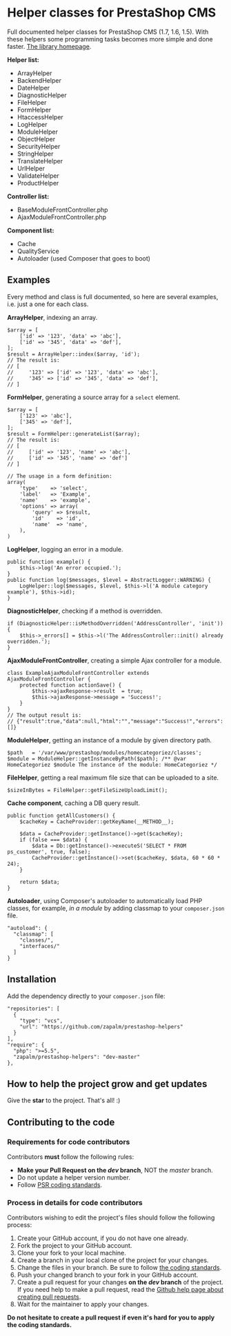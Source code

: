 # Helper classes for PrestaShop CMS
Full documented helper classes for PrestaShop CMS (1.7, 1.6, 1.5).
With these helpers some programming tasks becomes more simple and done faster.
[The library homepage][5].

**Helper list:**
- ArrayHelper
- BackendHelper
- DateHelper
- DiagnosticHelper
- FileHelper
- FormHelper
- HtaccessHelper
- LogHelper
- ModuleHelper
- ObjectHelper
- SecurityHelper
- StringHelper
- TranslateHelper
- UrlHelper
- ValidateHelper
- ProductHelper

**Controller list:**
- BaseModuleFrontController.php
- AjaxModuleFrontController.php

**Component list:**
- Cache
- QualityService
- Autoloader (used Composer that goes to boot)

## Examples
Every method and class is full documented, so here are several examples, i.e. just a one for each class. 

**ArrayHelper**, indexing an array.
~~~
$array = [
    ['id' => '123', 'data' => 'abc'],
    ['id' => '345', 'data' => 'def'],
];
$result = ArrayHelper::index($array, 'id');
// The result is:
// [
//     '123' => ['id' => '123', 'data' => 'abc'],
//     '345' => ['id' => '345', 'data' => 'def'],
// ]
~~~ 

**FormHelper**, generating a source array for a `select` element. 
~~~
$array = [
    ['123' => 'abc'],
    ['345' => 'def'],
];
$result = FormHelper::generateList($array);
// The result is:
// [
//     ['id' => '123', 'name' => 'abc'],
//     ['id' => '345', 'name' => 'def']
// ]

// The usage in a form definition:
array(
    'type'    => 'select',
    'label'   => 'Example',
    'name'    => 'example',
    'options' => array(
        'query' => $result,
        'id'    => 'id',
        'name'  => 'name',
    ),
)
~~~

**LogHelper**, logging an error in a module.
~~~
public function example() {
    $this->log('An error occupied.');
}
public function log($messages, $level = AbstractLogger::WARNING) {
    LogHelper::log($messages, $level, $this->l('A module category example'), $this->id);
}
~~~

**DiagnosticHelper**, checking if a method is overridden.
~~~
if (DiagnosticHelper::isMethodOverridden('AddressController', 'init')) {
    $this->_errors[] = $this->l('The AddressController::init() already overridden.');
}
~~~

**AjaxModuleFrontController**, creating a simple Ajax controller for a module.
~~~
class ExampleAjaxModuleFrontController extends AjaxModuleFrontController {
    protected function actionSave() {
        $this->ajaxResponse->result  = true;
        $this->ajaxResponse->message = 'Success!';
    }
}
// The output result is:
// {"result":true,"data":null,"html":"","message":"Success!","errors":[]}
~~~

**ModuleHelper**, getting an instance of a module by given directory path.
~~~
$path   = '/var/www/prestashop/modules/homecategoriez/classes'; 
$module = ModuleHelper::getInstanceByPath($path); /** @var HomeCategoriez $module The instance of the module: HomeCategoriez */
~~~

**FileHelper**, getting a real maximum file size that can be uploaded to a site.
~~~
$sizeInBytes = FileHelper::getFileSizeUploadLimit();
~~~

**Cache component**, caching a DB query result. 
~~~
public function getAllCustomers() {
    $cacheKey = CacheProvider::getKeyName(__METHOD__);

    $data = CacheProvider::getInstance()->get($cacheKey);
    if (false === $data) {
        $data = Db::getInstance()->executeS('SELECT * FROM ps_customer', true, false);
        CacheProvider::getInstance()->set($cacheKey, $data, 60 * 60 * 24);
    }

    return $data;
}
~~~

**Autoloader**, using Composer's autoloader to automatically load PHP classes, for example, *in a module* by adding classmap to your `composer.json` file.
~~~
"autoload": {
  "classmap": [
    "classes/",
    "interfaces/"
  ]
}
~~~

## Installation
Add the dependency directly to your `composer.json` file:
```
"repositories": [
  {
    "type": "vcs",
    "url": "https://github.com/zapalm/prestashop-helpers"
  }
],
"require": {
  "php": ">=5.5",
  "zapalm/prestashop-helpers": "dev-master"
},
```

## How to help the project grow and get updates
Give the **star** to the project. That's all! :)

## Contributing to the code

### Requirements for code contributors

Contributors **must** follow the following rules:

* **Make your Pull Request on the *dev* branch**, NOT the *master* branch.
* Do not update a helper version number.
* Follow [PSR coding standards][1].

### Process in details for code contributors

Contributors wishing to edit the project's files should follow the following process:

1. Create your GitHub account, if you do not have one already.
2. Fork the project to your GitHub account.
3. Clone your fork to your local machine.
4. Create a branch in your local clone of the project for your changes.
5. Change the files in your branch. Be sure to follow [the coding standards][1].
6. Push your changed branch to your fork in your GitHub account.
7. Create a pull request for your changes **on the *dev* branch** of the project.
   If you need help to make a pull request, read the [Github help page about creating pull requests][4].
8. Wait for the maintainer to apply your changes.

**Do not hesitate to create a pull request if even it's hard for you to apply the coding standards.**

[1]: https://www.php-fig.org/psr/
[4]: https://help.github.com/articles/about-pull-requests/
[5]: https://prestashop.modulez.ru/en/tools-scripts/53-helper-classes-for-prestashop.html